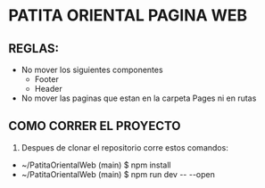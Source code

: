 # PATITA ORIENTAL PAGINA WEB

## REGLAS:
- No mover los siguientes componentes 
    - Footer
    - Header
- No mover las paginas que estan en la carpeta Pages ni en rutas

## COMO CORRER EL PROYECTO
1. Despues de clonar el repositorio corre estos comandos:
  -  ~/PatitaOrientalWeb (main) $ npm install
  - ~/PatitaOrientalWeb (main) $ npm run dev -- --open
